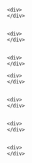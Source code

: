 <!DOCTYPE html>
<html>
  <head>
    <title></title>
    <nav>
    </nav>
  </head>
  
  
  
  <body>
    
    
    
    <div>
    </div>
    
    
    <div>
    </div>
    
    
    <div>
    </div>
    
    <div>
    </div>
    
    
    <div>
    </div>
    
    
    <div>
    </div>
    
    
    <div>
    </div>
    
    
  </body>
  
  
  </html>
  
